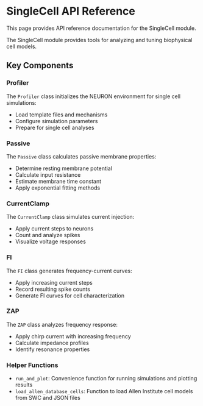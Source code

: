 # SingleCell API Reference

This page provides API reference documentation for the SingleCell module.

<!-- These sections will be uncommented once docstrings are added to the code
::: bmtool.singlecell

## Profiler

::: bmtool.singlecell.Profiler

## Passive

::: bmtool.singlecell.Passive

## CurrentClamp

::: bmtool.singlecell.CurrentClamp

## FI

::: bmtool.singlecell.FI

## ZAP

::: bmtool.singlecell.ZAP

## Helper Functions

::: bmtool.singlecell.run_and_plot
::: bmtool.singlecell.load_allen_database_cells
-->

The SingleCell module provides tools for analyzing and tuning biophysical cell models.

## Key Components

### Profiler

The `Profiler` class initializes the NEURON environment for single cell simulations:

- Load template files and mechanisms
- Configure simulation parameters
- Prepare for single cell analyses

### Passive

The `Passive` class calculates passive membrane properties:

- Determine resting membrane potential
- Calculate input resistance
- Estimate membrane time constant
- Apply exponential fitting methods

### CurrentClamp

The `CurrentClamp` class simulates current injection:

- Apply current steps to neurons
- Count and analyze spikes
- Visualize voltage responses

### FI

The `FI` class generates frequency-current curves:

- Apply increasing current steps
- Record resulting spike counts
- Generate FI curves for cell characterization

### ZAP

The `ZAP` class analyzes frequency response:

- Apply chirp current with increasing frequency
- Calculate impedance profiles
- Identify resonance properties

### Helper Functions

- `run_and_plot`: Convenience function for running simulations and plotting results
- `load_allen_database_cells`: Function to load Allen Institute cell models from SWC and JSON files 